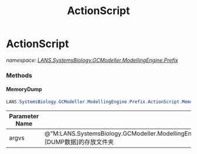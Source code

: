 ﻿---
title: ActionScript
---

# ActionScript
_namespace: [LANS.SystemsBiology.GCModeller.ModellingEngine.Prefix](N-LANS.SystemsBiology.GCModeller.ModellingEngine.Prefix.html)_



### Methods

#### MemoryDump
```csharp
LANS.SystemsBiology.GCModeller.ModellingEngine.Prefix.ActionScript.MemoryDump(System.String)
```


|Parameter Name|Remarks|
|--------------|-------|
|argvs|@"M:LANS.SystemsBiology.GCModeller.ModellingEngine.EngineSystem.Engine.GCModeller.MemoryDump(System.String)"[DUMP数据]的存放文件夹|





